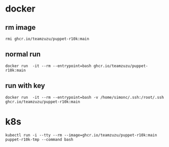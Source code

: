 # docker

## rm image
```rmi ghcr.io/teamzuzu/puppet-r10k:main```

## normal run
```docker run  -it --rm --entrypoint=bash ghcr.io/teamzuzu/puppet-r10k:main ```

## run with key
```docker run  -it --rm --entrypoint=bash -v /home/simonc/.ssh:/root/.ssh ghcr.io/teamzuzu/puppet-r10k:main```


# k8s
```kubectl run -i --tty --rm --image=ghcr.io/teamzuzu/puppet-r10k:main puppet-r10k-tmp --command bash```
